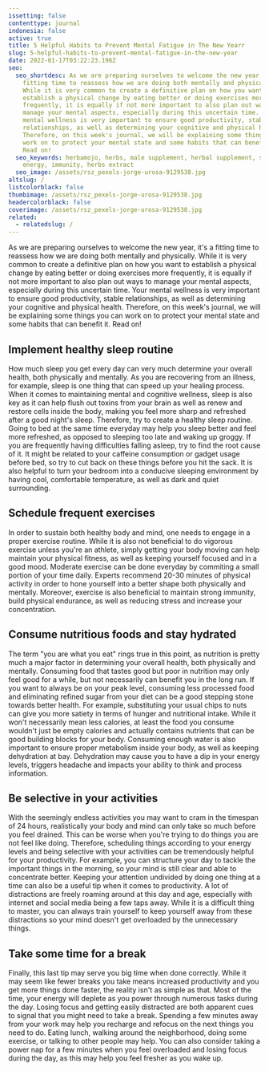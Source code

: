 ```yaml
---
issetting: false
contenttype: journal
indonesia: false
active: true
title: 5 Helpful Habits to Prevent Mental Fatigue in The New Yearr
slug: 5-helpful-habits-to-prevent-mental-fatigue-in-the-new-year
date: 2022-01-17T03:22:23.196Z
seo:
  seo_shortdesc: As we are preparing ourselves to welcome the new year, it's a
    fitting time to reassess how we are doing both mentally and physically.
    While it is very common to create a definitive plan on how you want to
    establish a physical change by eating better or doing exercises more
    frequently, it is equally if not more important to also plan out ways to
    manage your mental aspects, especially during this uncertain time. Your
    mental wellness is very important to ensure good productivity, stable
    relationships, as well as determining your cognitive and physical health.
    Therefore, on this week's journal, we will be explaining some things you can
    work on to protect your mental state and some habits that can benefit it.
    Read on!
  seo_keywords: herbamojo, herbs, male supplement, herbal supplement, stamina,
    energy, immunity, herbs extract
  seo_image: /assets/rsz_pexels-jorge-urosa-9129538.jpg
altslug: /
listcolorblack: false
thumbimage: /assets/rsz_pexels-jorge-urosa-9129538.jpg
headercolorblack: false
coverimage: /assets/rsz_pexels-jorge-urosa-9129538.jpg
related:
  - relatedslug: /
---
```

As we are preparing ourselves to welcome the new year, it's a fitting time to reassess how we are doing both mentally and physically. While it is very common to create a definitive plan on how you want to establish a physical change by eating better or doing exercises more frequently, it is equally if not more important to also plan out ways to manage your mental aspects, especially during this uncertain time. Your mental wellness is very important to ensure good productivity, stable relationships, as well as determining your cognitive and physical health. Therefore, on this week's journal, we will be explaining some things you can work on to protect your mental state and some habits that can benefit it. Read on!

## Implement healthy sleep routine

How much sleep you get every day can very much determine your overall health, both physically and mentally. As you are recovering from an illness, for example, sleep is one thing that can speed up your healing process. When it comes to maintaining mental and cognitive wellness, sleep is also key as it can help flush out toxins from your brain as well as renew and restore cells inside the body, making you feel more sharp and refreshed after a good night's sleep.
Therefore, try to create a healthy sleep routine. Going to bed at the same time everyday may help you sleep better and feel more refreshed, as opposed to sleeping too late and waking up groggy. If you are frequently having difficulties falling asleep, try to find the root cause of it. It might be related to your caffeine consumption or gadget usage before bed, so try to cut back on these things before you hit the sack. It is also helpful to turn your bedroom into a conducive sleeping environment by having cool, comfortable temperature, as well as dark and quiet surrounding.

## Schedule frequent exercises

In order to sustain both healthy body and mind, one needs to engage in a proper exercise routine. While it is also not beneficial to do vigorous exercise unless you're an athlete, simply getting your body moving can help maintain your physical fitness, as well as keeping yourself focused and in a good mood. 
Moderate exercise can be done everyday by commiting a small portion of your time daily. Experts recommend 20-30 minutes of physical activity in order to hone yourself into a better shape both physically and mentally. Moreover, exercise is also beneficial to maintain strong immunity, build physical endurance, as well as reducing stress and increase your concentration.

## Consume nutritious foods and stay hydrated

The term "you are what you eat" rings true in this point, as nutrition is pretty much a major factor in determining your overall health, both physically and mentally. Consuming food that tastes good but poor in nutrition may only feel good for a while, but not necessarily can benefit you in the long run.
If you want to always be on your peak level, consuming less processed food and eliminating refined sugar from your diet can be a good stepping stone towards better health. For example, substituting your usual chips to nuts can give you more satiety in terms of hunger and nutritional intake. While it won't necessarily mean less calories, at least the food you consume wouldn't just be empty calories and actually contains nutrients that can be good building blocks for your body.
Consuming enough water is also important to ensure proper metabolism inside your body, as well as keeping dehydration at bay. Dehydration may cause you to have a dip in your energy levels, triggers headache and impacts your ability to think and process information.

## Be selective in your activities

With the seemingly endless activities you may want to cram in the timespan of 24 hours, realistically your body and mind can only take so much before you feel drained. This can be worse when you're trying to do things you are not feel like doing. Therefore, scheduling things according to your energy levels and being selective with your activities can be tremendously helpful for your productivity. For example, you can structure your day to tackle the important things in the morning, so your mind is still clear and able to concentrate better.
Keeping your attention undivided by doing one thing at a time can also be a useful tip when it comes to productivity. A lot of distractions are freely roaming around at this day and age, especially with internet and social media being a few taps away. While it is a difficult thing to master, you can always train yourself to keep yourself away from these distractions so your mind doesn't get overloaded by the unnecessary things.

## Take some time for a break

Finally, this last tip may serve you big time when done correctly. While it may seem like fewer breaks you take means increased productivity and you get more things done faster, the reality isn't as simple as that. Most of the time, your energy will deplete as you power through numerous tasks during the day. Losing focus and getting easily distracted are both apparent cues to signal that you might need to take a break. 
Spending a few minutes away from your work may help you recharge and refocus on the next things you need to do. Eating lunch, walking around the neighborhood, doing some exercise, or talking to other people may help. You can also consider taking a power nap for a few minutes when you feel overloaded and losing focus during the day, as this may help you feel fresher as you wake up.